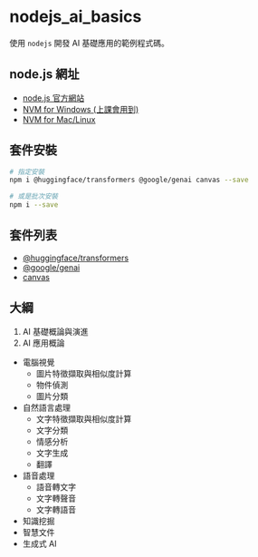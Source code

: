 # nodejs_ai_basics
使用 `nodejs` 開發 AI 基礎應用的範例程式碼。

## node.js 網址
- [node.js 官方網站](https://nodejs.org/)
- [NVM for Windows (上課會用到)](https://github.com/coreybutler/nvm-windows)
- [NVM for Mac/Linux](https://github.com/nvm-sh/nvm)

## 套件安裝
```bash
# 指定安裝
npm i @huggingface/transformers @google/genai canvas --save

# 或是批次安裝
npm i --save
```

## 套件列表
- [@huggingface/transformers](https://www.npmjs.com/package/@huggingface/transformers)
- [@google/genai](https://www.npmjs.com/package/@google/genai)
- [canvas](https://www.npmjs.com/package/canvas)

## 大綱
1. AI 基礎概論與演進
2. AI 應用概論
  - 電腦視覺
    - 圖片特徵擷取與相似度計算
    - 物件偵測
    - 圖片分類
  - 自然語言處理
    - 文字特徵擷取與相似度計算
    - 文字分類
    - 情感分析
    - 文字生成
    - 翻譯
  - 語音處理
    - 語音轉文字
    - 文字轉聲音
    - 文字轉語音
  - 知識挖掘
  - 智慧文件
  - 生成式 AI
